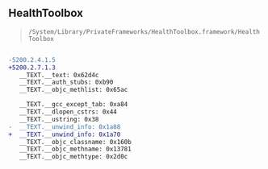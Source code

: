 ## HealthToolbox

> `/System/Library/PrivateFrameworks/HealthToolbox.framework/HealthToolbox`

```diff

-5200.2.4.1.5
+5200.2.7.1.3
   __TEXT.__text: 0x62d4c
   __TEXT.__auth_stubs: 0xb90
   __TEXT.__objc_methlist: 0x65ac

   __TEXT.__gcc_except_tab: 0xa84
   __TEXT.__dlopen_cstrs: 0x44
   __TEXT.__ustring: 0x38
-  __TEXT.__unwind_info: 0x1a88
+  __TEXT.__unwind_info: 0x1a70
   __TEXT.__objc_classname: 0x160b
   __TEXT.__objc_methname: 0x13781
   __TEXT.__objc_methtype: 0x2d0c

```
